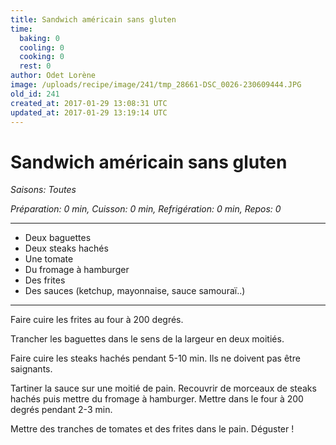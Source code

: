 ```yaml
---
title: Sandwich américain sans gluten
time:
  baking: 0
  cooling: 0
  cooking: 0
  rest: 0
author: Odet Lorène
image: /uploads/recipe/image/241/tmp_28661-DSC_0026-230609444.JPG
old_id: 241
created_at: 2017-01-29 13:08:31 UTC
updated_at: 2017-01-29 13:19:14 UTC
---
```


# Sandwich américain sans gluten

_Saisons: Toutes_

_Préparation: 0 min, Cuisson: 0 min, Refrigération: 0 min, Repos: 0_

---

- Deux baguettes
- Deux steaks hachés
- Une tomate
- Du fromage à hamburger
- Des frites
- Des sauces (ketchup, mayonnaise, sauce samouraï..)

---

Faire cuire les frites au four à 200 degrés.

Trancher les baguettes dans le sens de la largeur en deux moitiés.

Faire cuire les steaks hachés pendant 5-10 min. Ils ne doivent pas être saignants.

Tartiner la sauce sur une moitié de pain. Recouvrir de morceaux de steaks hachés puis mettre du fromage à hamburger. Mettre dans le four à 200 degrés pendant 2-3 min.

Mettre des tranches de tomates et des frites dans le pain. Déguster !
